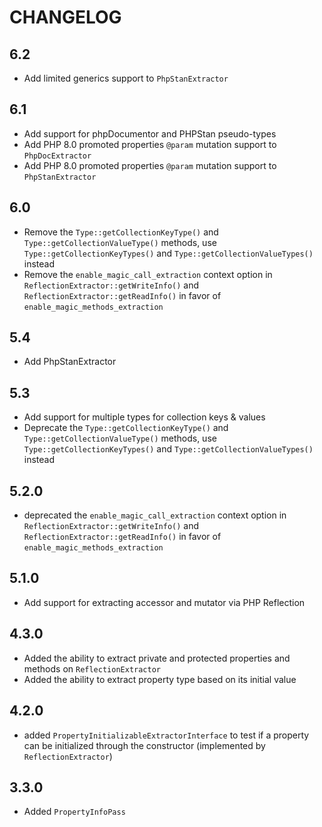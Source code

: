 CHANGELOG
=========

6.2
---

* Add limited generics support to `PhpStanExtractor`

6.1
---

 * Add support for phpDocumentor and PHPStan pseudo-types
 * Add PHP 8.0 promoted properties `@param` mutation support to `PhpDocExtractor`
 * Add PHP 8.0 promoted properties `@param` mutation support to `PhpStanExtractor`

6.0
---

 * Remove the `Type::getCollectionKeyType()` and `Type::getCollectionValueType()` methods, use `Type::getCollectionKeyTypes()` and `Type::getCollectionValueTypes()` instead
 * Remove the `enable_magic_call_extraction` context option in `ReflectionExtractor::getWriteInfo()` and `ReflectionExtractor::getReadInfo()` in favor of `enable_magic_methods_extraction`

5.4
---

 * Add PhpStanExtractor

5.3
---

 * Add support for multiple types for collection keys & values
 * Deprecate the `Type::getCollectionKeyType()` and `Type::getCollectionValueType()` methods, use `Type::getCollectionKeyTypes()` and `Type::getCollectionValueTypes()` instead

5.2.0
-----

 * deprecated the `enable_magic_call_extraction` context option in `ReflectionExtractor::getWriteInfo()` and `ReflectionExtractor::getReadInfo()` in favor of `enable_magic_methods_extraction`

5.1.0
-----

 * Add support for extracting accessor and mutator via PHP Reflection

4.3.0
-----

 * Added the ability to extract private and protected properties and methods on `ReflectionExtractor`
 * Added the ability to extract property type based on its initial value

4.2.0
-----

 * added `PropertyInitializableExtractorInterface` to test if a property can be initialized through the constructor (implemented by `ReflectionExtractor`)

3.3.0
-----

 * Added `PropertyInfoPass`
